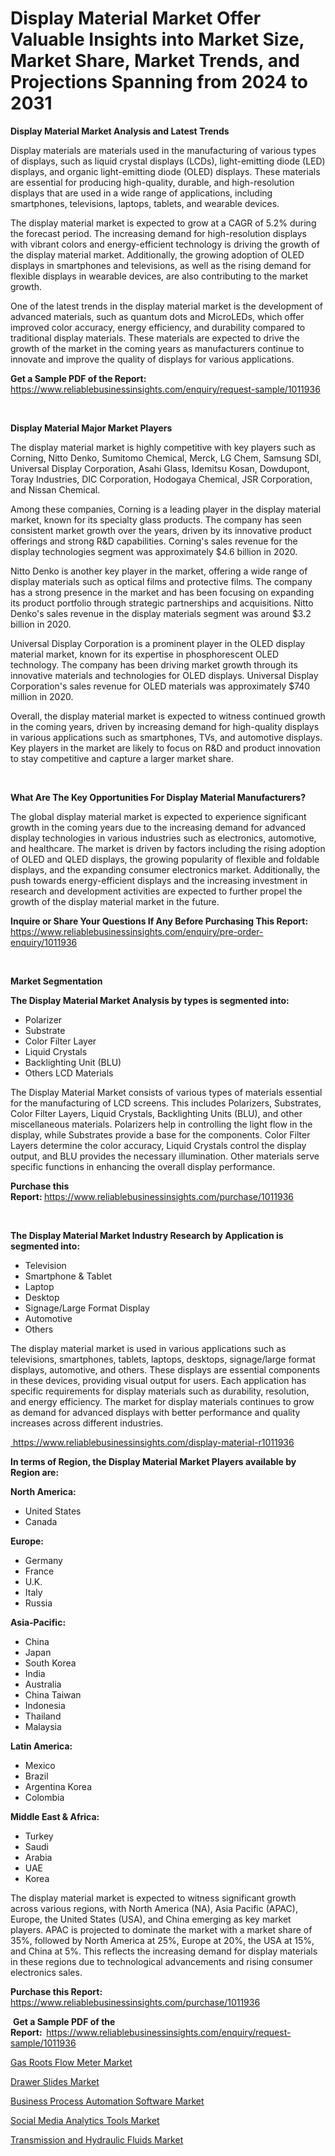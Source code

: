 <p><h1>Display Material Market Offer Valuable Insights into Market Size, Market Share, Market Trends, and Projections Spanning from 2024 to 2031</h1></p><p><strong>Display Material Market Analysis and Latest Trends</strong></p>
<p><p>Display materials are materials used in the manufacturing of various types of displays, such as liquid crystal displays (LCDs), light-emitting diode (LED) displays, and organic light-emitting diode (OLED) displays. These materials are essential for producing high-quality, durable, and high-resolution displays that are used in a wide range of applications, including smartphones, televisions, laptops, tablets, and wearable devices.</p><p>The display material market is expected to grow at a CAGR of 5.2% during the forecast period. The increasing demand for high-resolution displays with vibrant colors and energy-efficient technology is driving the growth of the display material market. Additionally, the growing adoption of OLED displays in smartphones and televisions, as well as the rising demand for flexible displays in wearable devices, are also contributing to the market growth.</p><p>One of the latest trends in the display material market is the development of advanced materials, such as quantum dots and MicroLEDs, which offer improved color accuracy, energy efficiency, and durability compared to traditional display materials. These materials are expected to drive the growth of the market in the coming years as manufacturers continue to innovate and improve the quality of displays for various applications.</p></p>
<p><strong>Get a Sample PDF of the Report:&nbsp;</strong> <a href="https://www.reliablebusinessinsights.com/enquiry/request-sample/1011936">https://www.reliablebusinessinsights.com/enquiry/request-sample/1011936</a></p>
<p>&nbsp;</p>
<p><strong>Display Material Major Market Players</strong></p>
<p><p>The display material market is highly competitive with key players such as Corning, Nitto Denko, Sumitomo Chemical, Merck, LG Chem, Samsung SDI, Universal Display Corporation, Asahi Glass, Idemitsu Kosan, Dowdupont, Toray Industries, DIC Corporation, Hodogaya Chemical, JSR Corporation, and Nissan Chemical. </p><p>Among these companies, Corning is a leading player in the display material market, known for its specialty glass products. The company has seen consistent market growth over the years, driven by its innovative product offerings and strong R&D capabilities. Corning's sales revenue for the display technologies segment was approximately $4.6 billion in 2020.</p><p>Nitto Denko is another key player in the market, offering a wide range of display materials such as optical films and protective films. The company has a strong presence in the market and has been focusing on expanding its product portfolio through strategic partnerships and acquisitions. Nitto Denko's sales revenue in the display materials segment was around $3.2 billion in 2020.</p><p>Universal Display Corporation is a prominent player in the OLED display material market, known for its expertise in phosphorescent OLED technology. The company has been driving market growth through its innovative materials and technologies for OLED displays. Universal Display Corporation's sales revenue for OLED materials was approximately $740 million in 2020.</p><p>Overall, the display material market is expected to witness continued growth in the coming years, driven by increasing demand for high-quality displays in various applications such as smartphones, TVs, and automotive displays. Key players in the market are likely to focus on R&D and product innovation to stay competitive and capture a larger market share.</p></p>
<p>&nbsp;</p>
<p><strong>What Are The Key Opportunities For Display Material Manufacturers?</strong></p>
<p><p>The global display material market is expected to experience significant growth in the coming years due to the increasing demand for advanced display technologies in various industries such as electronics, automotive, and healthcare. The market is driven by factors including the rising adoption of OLED and QLED displays, the growing popularity of flexible and foldable displays, and the expanding consumer electronics market. Additionally, the push towards energy-efficient displays and the increasing investment in research and development activities are expected to further propel the growth of the display material market in the future.</p></p>
<p><strong>Inquire or Share Your Questions If Any Before Purchasing This Report:</strong> <a href="https://www.reliablebusinessinsights.com/enquiry/pre-order-enquiry/1011936">https://www.reliablebusinessinsights.com/enquiry/pre-order-enquiry/1011936</a></p>
<p>&nbsp;</p>
<p><strong>Market Segmentation</strong></p>
<p><strong>The Display Material Market Analysis by types is segmented into:</strong></p>
<p><ul><li>Polarizer</li><li>Substrate</li><li>Color Filter Layer</li><li>Liquid Crystals</li><li>Backlighting Unit (BLU)</li><li>Others LCD Materials</li></ul></p>
<p><p>The Display Material Market consists of various types of materials essential for the manufacturing of LCD screens. This includes Polarizers, Substrates, Color Filter Layers, Liquid Crystals, Backlighting Units (BLU), and other miscellaneous materials. Polarizers help in controlling the light flow in the display, while Substrates provide a base for the components. Color Filter Layers determine the color accuracy, Liquid Crystals control the display output, and BLU provides the necessary illumination. Other materials serve specific functions in enhancing the overall display performance.</p></p>
<p><strong>Purchase this Report:&nbsp;</strong><a href="https://www.reliablebusinessinsights.com/purchase/1011936">https://www.reliablebusinessinsights.com/purchase/1011936</a></p>
<p>&nbsp;</p>
<p><strong>The Display Material Market Industry Research by Application is segmented into:</strong></p>
<p><ul><li>Television</li><li>Smartphone & Tablet</li><li>Laptop</li><li>Desktop</li><li>Signage/Large Format Display</li><li>Automotive</li><li>Others</li></ul></p>
<p><p>The display material market is used in various applications such as televisions, smartphones, tablets, laptops, desktops, signage/large format displays, automotive, and others. These displays are essential components in these devices, providing visual output for users. Each application has specific requirements for display materials such as durability, resolution, and energy efficiency. The market for display materials continues to grow as demand for advanced displays with better performance and quality increases across different industries.</p></p>
<p><a href="https://www.reliablebusinessinsights.com/display-material-r1011936">&nbsp;https://www.reliablebusinessinsights.com/display-material-r1011936</a></p>
<p><strong>In terms of Region, the Display Material Market Players available by Region are:</strong></p>
<p>
    <p> <strong> North America: </strong>
        <ul>
            <li>United States</li>
            <li>Canada</li>
        </ul>
        </p> 
    <p> <strong> Europe: </strong>
        <ul>
            <li>Germany</li>
            <li>France</li>
            <li>U.K.</li>
            <li>Italy</li>
            <li>Russia</li>
        </ul>
        </p> 
    <p> <strong> Asia-Pacific: </strong>
        <ul>
            <li>China</li>
            <li>Japan</li>
            <li>South Korea</li>
            <li>India</li>
            <li>Australia</li>
            <li>China Taiwan</li>
            <li>Indonesia</li>
            <li>Thailand</li>
            <li>Malaysia</li>
        </ul>
        </p> 
    <p> <strong> Latin America: </strong>
        <ul>
            <li>Mexico</li>
            <li>Brazil</li>
            <li>Argentina Korea</li>
            <li>Colombia</li>
        </ul>
        </p> 
    <p> <strong> Middle East & Africa: </strong>
        <ul>
            <li>Turkey</li>
            <li>Saudi</li>
            <li>Arabia</li>
            <li>UAE</li>
            <li>Korea</li>
        </ul>
    </p>
    </p>
<p><p>The display material market is expected to witness significant growth across various regions, with North America (NA), Asia Pacific (APAC), Europe, the United States (USA), and China emerging as key market players. APAC is projected to dominate the market with a market share of 35%, followed by North America at 25%, Europe at 20%, the USA at 15%, and China at 5%. This reflects the increasing demand for display materials in these regions due to technological advancements and rising consumer electronics sales.</p></p>
<p><strong>Purchase this Report: </strong><a href="https://www.reliablebusinessinsights.com/purchase/1011936">https://www.reliablebusinessinsights.com/purchase/1011936</a></p>
<p>&nbsp;<strong>Get a Sample PDF of the Report:&nbsp;&nbsp;</strong><a href="https://www.reliablebusinessinsights.com/enquiry/request-sample/1011936">https://www.reliablebusinessinsights.com/enquiry/request-sample/1011936</a></p>
<p><strong></strong></p>
<p><p><a href="https://www.linkedin.com/pulse/gas-roots-flow-meter-market-forecasts-trends-impact-analysis-qid0f?trackingId=GD5HUphKQieQdf4cvt42ug%3D%3D">Gas Roots Flow Meter Market</a></p><p><a href="https://medium.com/@guyskiles48/an-in-depth-analysis-of-the-global-drawer-slides-market-scope-and-its-rapid-growing-11-9-e3d0bc6da6cf">Drawer Slides Market</a></p><p><a href="https://github.com/Chiragrp22/Market-Research-Report-List-6/blob/main/business-process-automation-software-market.md">Business Process Automation Software Market</a></p><p><a href="https://github.com/ofpaqrof92/Market-Research-Report-List-1/blob/main/social-media-analytics-tools-market.md">Social Media Analytics Tools Market</a></p><p><a href="https://www.linkedin.com/pulse/transmission-hydraulic-fluids-market-forecasts-trends-impact-analysis-ajocf?trackingId=82SHaG8IST2RFMD8VxjLDQ%3D%3D">Transmission and Hydraulic Fluids Market</a></p></p>